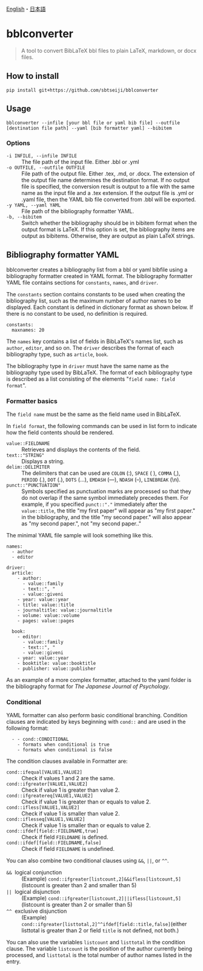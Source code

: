 [English](README.md)・[日本語](README.j.md)

# bblconverter

> A tool to convert BibLaTeX bbl files to plain LaTeX, markdown, or docx files. 



## How to install

```
pip install git+https://github.com/sbtseiji/bblconverter
```

## Usage

```
bblconverter --infile [your bbl file or yaml bib file] --outfile [destination file path] --yaml [bib formatter yaml] --bibitem
```

### Options
<dl>
  <dt ><code>-i INFILE, --infile INFILE</code></dt>
  <dd>The file path of the input file. Either .bbl or .yml</dd>
  <dt ><code>-o OUTFILE, --outfile OUTFILE</code></dt>
  <dd>File path of the output file. Either .tex, .md, or .docx. The extension of the output file name determines the destination format. If no output file is specified, the conversion result is output to a file with the same name as the input file and a .tex extension. If the output file is .yml or .yaml file, then the YAML bib file converted from .bbl will be exported.</dd>
  <dt ><code>-y YAML, --yaml YAML</code></dt>
  <dd>File path of the bibliography formatter YAML.</dd>
  <dt ><code>-b, --bibitem</code></dt>
  <dd>Switch whether the bibliography should be in bibitem format when the output format is LaTeX. If this option is set, the bibliography items are output as bibitems. Otherwise, they are output as plain LaTeX strings.</dd>
</dl>

## Bibliography formatter YAML

bblconverter creates a bibliography list from a bbl or yaml bibfile using a bibliography formatter created in YAML format. The bibliography formatter YAML file contains sections for `constants`, `names`, and `driver`. 

The `constants` section contains constants to be used when creating the bibliography list, such as the maximum number of author names to be displayed. Each constant is defined in dictionary format as shown below. If there is no constant to be used, no definition is required.

```
constants:
  maxnames: 20
```

The `names` key contains a list of fields in BibLaTeX's names list, such as `author`, `editor`, and so on. The `driver` describes the format of each bibliography type, such as `article`, `book`.

The bibliography type in `driver` must have the same name as the bibliography type used by BibLaTeX. The format of each bibliography type is described as a list consisting of the elements "`field name: field format`".

### Formatter basics

The `field name` must be the same as the field name used in BibLaTeX.

In `field format`, the following commands can be used in list form to indicate how the field contents should be rendered.

<dl>
  <dt ><code>value::FIELDNAME</code></dt>
  <dd>Retrieves and displays the contents of the field.</dd>
  <dt ><code>text::"STRING"</code></dt>
  <dd>Displays a string.</dd>
  <dt ><code>delim::DELIMITER</code></dt>
  <dd>The delimiters that can be used are <code>COLON</code> (:), <code>SPACE</code> (&nbsp;), <code>COMMA</code> (,), <code>PERIOD</code> (.), <code>DOT</code> (.), <code>DOTS</code> (&hellip;), <code>EMDASH</code> (&mdash;), <code>NDASH</code> (&ndash;), <code>LINEBREAK</code> (\n). </dd>
  <dt ><code>punct::"PUNCTUATION"</code></dt>
  <dd>Symbols specified as punctuation marks are processed so that they do not overlap if the same symbol immediately precedes them. For example, if you specified <code>punct::"."</code> immediately after the <code>value::title</code>, the title "my first paper" will appear as "my first paper." in the bibliography, and the title "my second paper." will also appear as "my second paper.", not "my second paper.."</dd>
</dl>

The minimal YAML file sample will look something like this.

```
names:
  - author
  - editor

driver:
  article:
    - author:
      - value::family
      - text::", "
      - value::giveni
    - year: value::year
    - title: value::title
    - journaltitle: value::journaltitle
    - volume: value::volume
    - pages: value::pages

  book:
    - editor:
      - value::family
      - text::", "
      - value::giveni
    - year: value::year
    - booktitle: value::booktitle
    - publisher: value::publisher
```

As an example of a more complex formatter, attached to the yaml folder is the bibliography format for *The Japanese Journal of Psychology*.

### Conditional

YAML formatter can also perform basic conditional branching. Condition clauses are indicated by keys beginning with `cond::` and are used in the following format: 

```
  - - cond::CONDITIONAL
    - formats when conditional is true
    - formats when conditional is false
```

The condition clauses available in Formatter are:

<dl>
  <dt ><code>cond::ifequal[VALUE1,VALUE2]</code></dt>
  <dd>Check if values 1 and 2 are the same.</dd>
  <dt ><code>cond::ifgreater[VALUE1,VALUE2]</code></dt>
  <dd>Check if value 1 is greater than value 2.</dd>
  <dt ><code>cond::ifgreatereq[VALUE1,VALUE2]</code></dt>
  <dd>Check if value 1 is greater than or equals to value 2.</dd>
  <dt ><code>cond::ifless[VALUE1,VALUE2]</code></dt>
  <dd>Check if value 1 is smaller than value 2.</dd>
  <dt ><code>cond::iflesseq[VALUE1,VALUE2]</code></dt>
  <dd>Check if value 1 is smaller than or equals to value 2.</dd>
  <dt ><code>cond::ifdef[field::FIELDNAME,true]</code></dt>
  <dd>Check if field <code>FIELDNAME</code> is defined.</dd>
  <dt ><code>cond::ifdef[field::FIELDNAME,false]</code></dt>
  <dd>Check if field <code>FIELDNAME</code> is undefined.</dd>
</dl>

You can also combine two conditional clauses using `&&`, `||`, or `^^`.

<dl>
  <dt ><code>&&</code>&nbsp;&nbsp;logical conjunction</dt>
  <dd>(Example) <code>cond::ifgreater[listcount,2]&&ifless[listcount,5]</code>(listcount is greater than 2 and smaller than 5)</dd>
  <dt ><code>||</code>&nbsp;&nbsp;logical disjunction</dt>
  <dd>(Example) <code>cond::ifgreater[listcount,2]||ifless[listcount,5]</code>(listcount is greater than 2 or smaller than 5)</dd>
  <dt ><code>^^</code>&nbsp;&nbsp;exclusive disjunction</dt>
  <dd>(Example) <code>cond::ifgreater[listtotal,2]^^ifdef[field::title,false]</code>(either listtotal is greater than 2 or field <code>title</code> is not defined, not both.)</dd>
</dl>

You can also use the variables `listcount` and `listtotal` in the condition clause. The variable `listcount` is the position of the author currently being processed, and `listtotal` is the total number of author names listed in the entry.

